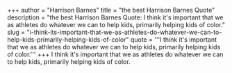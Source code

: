 +++
author = "Harrison Barnes"
title = "the best Harrison Barnes Quote"
description = "the best Harrison Barnes Quote: I think it's important that we as athletes do whatever we can to help kids, primarily helping kids of color."
slug = "i-think-its-important-that-we-as-athletes-do-whatever-we-can-to-help-kids-primarily-helping-kids-of-color"
quote = '''I think it's important that we as athletes do whatever we can to help kids, primarily helping kids of color.'''
+++
I think it's important that we as athletes do whatever we can to help kids, primarily helping kids of color.
